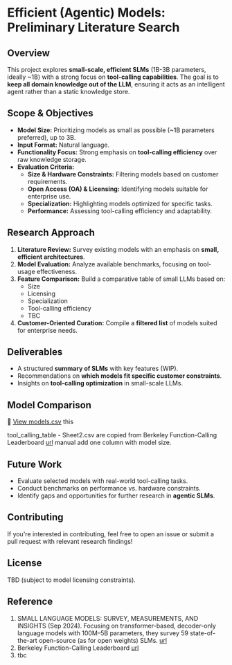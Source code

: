 # Efficient (Agentic) Models: Preliminary Literature Search  

## Overview  
This project explores **small-scale, efficient SLMs** (1B-3B parameters, ideally ~1B) with a strong focus on **tool-calling capabilities**. The goal is to **keep all domain knowledge out of the LLM**, ensuring it acts as an intelligent agent rather than a static knowledge store.  

## Scope & Objectives  
- **Model Size:** Prioritizing models as small as possible (~1B parameters preferred), up to 3B.  
- **Input Format:** Natural language.  
- **Functionality Focus:** Strong emphasis on **tool-calling efficiency** over raw knowledge storage.  
- **Evaluation Criteria:**  
  - **Size & Hardware Constraints:** Filtering models based on customer requirements.  
  - **Open Access (OA) & Licensing:** Identifying models suitable for enterprise use.  
  - **Specialization:** Highlighting models optimized for specific tasks.  
  - **Performance:** Assessing tool-calling efficiency and adaptability.  

## Research Approach  
1. **Literature Review:** Survey existing models with an emphasis on **small, efficient architectures**.  
2. **Model Evaluation:** Analyze available benchmarks, focusing on tool-usage effectiveness.  
3. **Feature Comparison:** Build a comparative table of small LLMs based on:  
   - Size  
   - Licensing  
   - Specialization  
   - Tool-calling efficiency
   - TBC 
4. **Customer-Oriented Curation:** Compile a **filtered list** of models suited for enterprise needs.    

## Deliverables  
- A structured **summary of SLMs** with key features (WIP).  
- Recommendations on **which models fit specific customer constraints**.  
- Insights on **tool-calling optimization** in small-scale LLMs.  

## Model Comparison 
🔗 [View models.csv](https://docs.google.com/spreadsheets/d/1OMOy-4koOl3Hf6ztonMSDUYjFZi7TF85eZQdu7N6GqQ/edit?usp=sharing) this 

tool_calling_table - Sheet2.csv are copied from Berkeley Function-Calling Leaderboard [url](https://gorilla.cs.berkeley.edu/leaderboard.html) 
manual add one column with model size.

## Future Work  
- Evaluate selected models with real-world tool-calling tasks.  
- Conduct benchmarks on performance vs. hardware constraints.  
- Identify gaps and opportunities for further research in **agentic SLMs**.  

## Contributing  
If you're interested in contributing, feel free to open an issue or submit a pull request with relevant research findings!  

## License  
TBD (subject to model licensing constraints).  

## Reference
1. SMALL LANGUAGE MODELS: SURVEY, MEASUREMENTS, AND INSIGHTS (Sep 2024). Focusing on transformer-based, decoder-only language models with 100M–5B parameters, they survey 59 state-of-the-art open-source (as for open weights) SLMs. [url](https://ubiquitouslearning.github.io/TinyLLMLeaderBoard/#/slm)
2. Berkeley Function-Calling Leaderboard [url](https://gorilla.cs.berkeley.edu/leaderboard.html)
3. tbc
